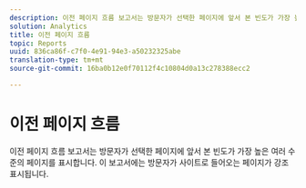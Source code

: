 ```yaml
---
description: 이전 페이지 흐름 보고서는 방문자가 선택한 페이지에 앞서 본 빈도가 가장 높은 여러 수준의 페이지를 표시합니다. 이 보고서에는 방문자가 사이트로 들어오는 페이지가 강조 표시됩니다.
solution: Analytics
title: 이전 페이지 흐름
topic: Reports
uuid: 836ca86f-c7f0-4e91-94e3-a50232325abe
translation-type: tm+mt
source-git-commit: 16ba0b12e0f70112f4c10804d0a13c278388ecc2

---
```



# 이전 페이지 흐름

이전 페이지 흐름 보고서는 방문자가 선택한 페이지에 앞서 본 빈도가 가장 높은 여러 수준의 페이지를 표시합니다. 이 보고서에는 방문자가 사이트로 들어오는 페이지가 강조 표시됩니다.

